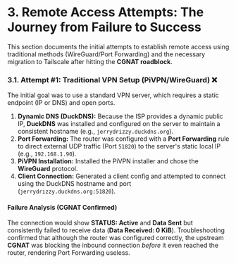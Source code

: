 # 3. Remote Access Attempts: The Journey from Failure to Success

This section documents the initial attempts to establish remote access using traditional methods (WireGuard/Port Forwarding) and the necessary migration to Tailscale after hitting the **CGNAT roadblock**.

### 3.1. **Attempt #1: Traditional VPN Setup (PiVPN/WireGuard)** ❌

The initial goal was to use a standard VPN server, which requires a static endpoint (IP or DNS) and open ports.

1.  **Dynamic DNS (DuckDNS):** Because the ISP provides a dynamic public IP, **DuckDNS** was installed and configured on the server to maintain a consistent hostname (e.g., `jerrydrizzy.duckdns.org`).
2.  **Port Forwarding:** The router was configured with a **Port Forwarding** rule to direct external UDP traffic (Port `51820`) to the server's static local IP (e.g., `192.168.1.90`).
3.  **PiVPN Installation:** Installed the PiVPN installer and chose the **WireGuard** protocol.
4.  **Client Connection:** Generated a client config and attempted to connect using the DuckDNS hostname and port (`jerrydrizzy.duckdns.org:51820`).

#### **Failure Analysis (CGNAT Confirmed)**

The connection would show **STATUS: Active** and **Data Sent** but consistently failed to receive data (**Data Received: 0 KiB**). Troubleshooting confirmed that although the router was configured correctly, the upstream **CGNAT** was blocking the inbound connection *before* it even reached the router, rendering Port Forwarding useless.
